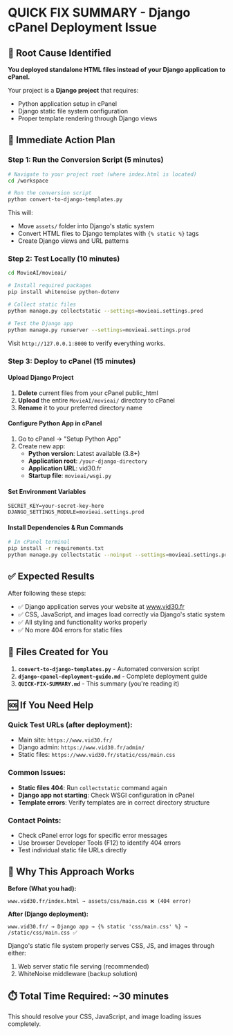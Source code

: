 # QUICK FIX SUMMARY - Django cPanel Deployment Issue

## 🚨 Root Cause Identified
**You deployed standalone HTML files instead of your Django application to cPanel.**

Your project is a **Django project** that requires:
- Python application setup in cPanel
- Django static file system configuration  
- Proper template rendering through Django views

## 🔧 Immediate Action Plan

### Step 1: Run the Conversion Script (5 minutes)
```bash
# Navigate to your project root (where index.html is located)
cd /workspace

# Run the conversion script
python convert-to-django-templates.py
```

This will:
- Move `assets/` folder into Django's static system
- Convert HTML files to Django templates with `{% static %}` tags
- Create Django views and URL patterns

### Step 2: Test Locally (10 minutes)
```bash
cd MovieAI/movieai/

# Install required packages
pip install whitenoise python-dotenv

# Collect static files
python manage.py collectstatic --settings=movieai.settings.prod

# Test the Django app
python manage.py runserver --settings=movieai.settings.prod
```

Visit `http://127.0.0.1:8000` to verify everything works.

### Step 3: Deploy to cPanel (15 minutes)

#### Upload Django Project
1. **Delete** current files from your cPanel public_html
2. **Upload** the entire `MovieAI/movieai/` directory to cPanel
3. **Rename** it to your preferred directory name

#### Configure Python App in cPanel
1. Go to cPanel → "Setup Python App"
2. Create new app:
   - **Python version**: Latest available (3.8+)
   - **Application root**: `/your-django-directory`
   - **Application URL**: vid30.fr
   - **Startup file**: `movieai/wsgi.py`

#### Set Environment Variables
```
SECRET_KEY=your-secret-key-here
DJANGO_SETTINGS_MODULE=movieai.settings.prod
```

#### Install Dependencies & Run Commands
```bash
# In cPanel terminal
pip install -r requirements.txt
python manage.py collectstatic --noinput --settings=movieai.settings.prod
```

## ✅ Expected Results

After following these steps:
- ✅ Django application serves your website at www.vid30.fr
- ✅ CSS, JavaScript, and images load correctly via Django's static system
- ✅ All styling and functionality works properly
- ✅ No more 404 errors for static files

## 📁 Files Created for You

1. **`convert-to-django-templates.py`** - Automated conversion script
2. **`django-cpanel-deployment-guide.md`** - Complete deployment guide
3. **`QUICK-FIX-SUMMARY.md`** - This summary (you're reading it)

## 🆘 If You Need Help

### Quick Test URLs (after deployment):
- Main site: `https://www.vid30.fr/`
- Django admin: `https://www.vid30.fr/admin/`
- Static files: `https://www.vid30.fr/static/css/main.css`

### Common Issues:
- **Static files 404**: Run `collectstatic` command again
- **Django app not starting**: Check WSGI configuration in cPanel
- **Template errors**: Verify templates are in correct directory structure

### Contact Points:
- Check cPanel error logs for specific error messages
- Use browser Developer Tools (F12) to identify 404 errors
- Test individual static file URLs directly

## 🎯 Why This Approach Works

**Before (What you had):**
```
www.vid30.fr/index.html → assets/css/main.css ❌ (404 error)
```

**After (Django deployment):**
```
www.vid30.fr/ → Django app → {% static 'css/main.css' %} → /static/css/main.css ✅
```

Django's static file system properly serves CSS, JS, and images through either:
1. Web server static file serving (recommended)
2. WhiteNoise middleware (backup solution)

## ⏱️ Total Time Required: ~30 minutes

This should resolve your CSS, JavaScript, and image loading issues completely.